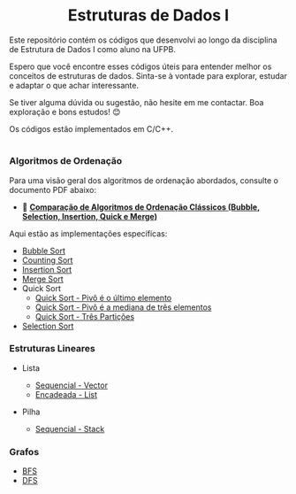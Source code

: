 <h1 align="center"> Estruturas de Dados I </h1>

Este repositório contém os códigos que desenvolvi ao longo da disciplina de Estrutura de Dados I como aluno na UFPB.

Espero que você encontre esses códigos úteis para entender melhor os conceitos de estruturas de dados. Sinta-se à vontade para explorar, estudar e adaptar o que achar interessante.

Se tiver alguma dúvida ou sugestão, não hesite em me contactar. Boa exploração e bons estudos! 😊

Os códigos estão implementados em C/C++.

<h1 align="center"> </h1> 

### Algoritmos de Ordenação

Para uma visão geral dos algoritmos de ordenação abordados, consulte o documento PDF abaixo:

- 📄 **[Comparação de Algoritmos de Ordenação Clássicos (Bubble, Selection, Insertion, Quick e Merge)](https://github.com/GabrielCFormiga/Estrutura-de-Dados-I/blob/main/sortings/Compara%C3%A7%C3%A3o_de_Algoritmos_de_Ordena%C3%A7%C3%A3o_Cl%C3%A1ssicos__Bubble__Selection__Insertion__Quick_e_Merge.pdf)**

Aqui estão as implementações específicas:

- [Bubble Sort](https://github.com/GabrielCFormiga/Estrutura-de-Dados-I/blob/main/sortings/src/bubble.c)
- [Counting Sort](https://github.com/GabrielCFormiga/Estrutura-de-Dados-I/blob/main/sortings/src/counting.c)
- [Insertion Sort](https://github.com/GabrielCFormiga/Estrutura-de-Dados-I/blob/main/sortings/src/insertion.c)
- [Merge Sort](https://github.com/GabrielCFormiga/Estrutura-de-Dados-I/blob/main/sortings/src/merge.c)
- Quick Sort
  - [Quick Sort - Pivô é o último elemento](https://github.com/GabrielCFormiga/Estrutura-de-Dados-I/blob/main/sortings/src/quick.c)
  - [Quick Sort - Pivô é a mediana de três elementos](https://github.com/GabrielCFormiga/Estrutura-de-Dados-I/blob/main/sortings/src/quickMedianaDeTres.c)
  - [Quick Sort - Três Partições](https://github.com/GabrielCFormiga/Estrutura-de-Dados-I/blob/main/sortings/src/quickTresVias.c)
- [Selection Sort](https://github.com/GabrielCFormiga/Estrutura-de-Dados-I/blob/main/sortings/src/selection.c)

### Estruturas Lineares

- Lista
  - [Sequencial - Vector](https://github.com/GabrielCFormiga/Estrutura-de-Dados-I/tree/main/estruturas%20lineares/lista/sequencial)
  - [Encadeada - List](https://github.com/GabrielCFormiga/Estrutura-de-Dados-I/tree/main/estruturas%20lineares/lista/encadeada)

- Pilha
  - [Sequencial - Stack](https://github.com/GabrielCFormiga/Estrutura-de-Dados-I/tree/main/estruturas%20lineares/pilha/sequencial)

### Grafos
  - [BFS](https://github.com/GabrielCFormiga/Estrutura-de-Dados-I/blob/main/grafos/bfs.cpp)
  - [DFS](https://github.com/GabrielCFormiga/Estrutura-de-Dados-I/blob/main/grafos/dfs.cpp)

